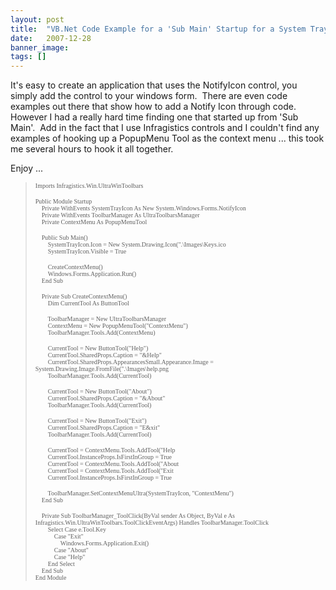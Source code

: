 ```yaml
---
layout: post
title:  "VB.Net Code Example for a 'Sub Main' Startup for a System Tray Application with an Infragistics Context Menu"
date:   2007-12-28
banner_image: 
tags: []
---
```


It's easy to create an application that uses the NotifyIcon control, you simply add the control to your windows form.  There are even code examples out there that show how to add a Notify Icon through code.  However I had a really hard time finding one that started up from 'Sub Main'.  Add in the fact that I use Infragistics controls and I couldn't find any examples of hooking up a PopupMenu Tool as the context menu ... this took me several hours to hook it all together.

Enjoy ...

> <font face="cou" size="1">Imports <span class="skimlinks-unlinked">Infragistics.Win.UltraWinToolbars</span></font>
> 
> <font face="cou" size="1">Public Module Startup  
>     Private WithEvents SystemTrayIcon As New <span class="skimlinks-unlinked">System.Windows.Forms.NotifyIcon</span>  
>     Private WithEvents ToolbarManager As UltraToolbarsManager  
>     Private ContextMenu As PopupMenuTool</font>
> 
> <font face="cou" size="1">    Public Sub Main()  
>         <span class="skimlinks-unlinked">SystemTrayIcon.Icon</span> = New <span class="skimlinks-unlinked">System.Drawing.Icon(".\Images\Keys.ico</span>  
>         SystemTrayIcon.Visible = True</font>
> 
> <font face="cou" size="1">        CreateContextMenu()  
>         <span class="skimlinks-unlinked">Windows.Forms.Application.Run</span>()  
>     End Sub</font>
> 
> <font face="cou" size="1">    Private Sub CreateContextMenu()  
>         Dim CurrentTool As ButtonTool</font>
> 
> <font face="cou" size="1">        ToolbarManager = New UltraToolbarsManager  
>         ContextMenu = New PopupMenuTool("ContextMenu")  
>         <span class="skimlinks-unlinked">ToolbarManager.Tools.Add(ContextMenu</span>)</font>
> 
> <font face="cou" size="1">        CurrentTool = New ButtonTool("Help")  
>         CurrentTool.SharedProps.Caption = "&Help"  
>         <span class="skimlinks-unlinked">CurrentTool.SharedProps.AppearancesSmall.Appearance.Image</span> = <span class="skimlinks-unlinked">System.Drawing.Image.FromFile(".\Images\help.png</span>  
>         <span class="skimlinks-unlinked">ToolbarManager.Tools.Add(CurrentTool</span>)</font>
> 
> <font face="cou" size="1">        CurrentTool = New ButtonTool("About")  
>         CurrentTool.SharedProps.Caption = "&About"  
>         <span class="skimlinks-unlinked">ToolbarManager.Tools.Add(CurrentTool</span>)</font>
> 
> <font face="cou" size="1">        CurrentTool = New ButtonTool("Exit")  
>         CurrentTool.SharedProps.Caption = "E&xit"  
>         <span class="skimlinks-unlinked">ToolbarManager.Tools.Add(CurrentTool</span>)</font>
> 
> <font face="cou" size="1">        CurrentTool = <span class="skimlinks-unlinked">ContextMenu.Tools.AddTool("Help</span>  
>         CurrentTool.InstanceProps.IsFirstInGroup = True  
>         CurrentTool = <span class="skimlinks-unlinked">ContextMenu.Tools.AddTool("About</span>  
>         CurrentTool = <span class="skimlinks-unlinked">ContextMenu.Tools.AddTool("Exit</span>  
>         CurrentTool.InstanceProps.IsFirstInGroup = True</font>
> 
> <font face="cou" size="1">        ToolbarManager.SetContextMenuUltra(SystemTrayIcon, "ContextMenu")  
>     End Sub</font>
> 
> <font face="cou" size="1">    Private Sub ToolbarManager_ToolClick(ByVal sender As Object, ByVal e As <span class="skimlinks-unlinked">Infragistics.Win.UltraWinToolbars.ToolClickEventArgs</span>) Handles ToolbarManager.ToolClick  
>         Select Case <span class="skimlinks-unlinked">e.Tool.Key</span>  
>             Case "Exit"  
>                 <span class="skimlinks-unlinked">Windows.Forms.Application.Exit</span>()  
>             Case "About"  
>             Case "Help"  
>         End Select  
>     End Sub  
> End Module</font>